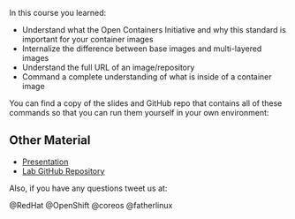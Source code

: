 In this course you learned:

- Understand what the Open Containers Initiative and why this standard is important for your container images
- Internalize the difference between base images and multi-layered images
- Understand the full URL of an image/repository
- Command a complete understanding of what is inside of a container image

You can find a copy of the slides and GitHub repo that contains all of these commands so that you can run them yourself in your own environment:

## Other Material
- [Presentation](https://goo.gl/wnB7JK)
- [Lab GitHub Repository](https://github.com/openshift-labs/learn-katacoda)

Also, if you have any questions tweet us at:

@RedHat @OpenShift @coreos @fatherlinux
